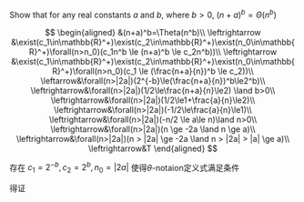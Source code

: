 Show that for any real constants $a$ and $b$, where $b>0$, $(n+a)^b=\Theta(n^b)$

$$
\begin{aligned}
    &(n+a)^b=\Theta(n^b)\\
    \leftrightarrow &\exist(c_1\in\mathbb{R}^+)\exist(c_2\in\mathbb{R}^+)\exist(n_0\in\mathbb{R}^+)\forall(n>n_0)(c_1n^b \le (n+a)^b \le c_2n^b))\\
    \leftrightarrow &\exist(c_1\in\mathbb{R}^+)\exist(c_2\in\mathbb{R}^+)\exist(n_0\in\mathbb{R}^+)\forall(n>n_0)(c_1 \le (\frac{n+a}{n})^b \le c_2))\\
    \leftarrow&\forall(n>|2a|)(2^{-b}\le(\frac{n+a}{n})^b\le2^b)\\
    \leftrightarrow&\forall(n>|2a|)(1/2\le\frac{n+a}{n}\le2) \land b>0\\
    \leftrightarrow&\forall(n>|2a|)(1/2\le1+\frac{a}{n}\le2)\\
    \leftrightarrow&\forall(n>|2a|)(-1/2\le\frac{a}{n}\le1)\\
    \leftrightarrow&\forall(n>|2a|)(-n/2 \le a\le n)\land n>0\\
    \leftrightarrow&\forall(n>|2a|)(n \ge -2a \land n \ge a)\\
    \leftrightarrow&\forall(n>|2a|)(n > |2a| \ge -2a \land n > |2a| > |a| \ge a)\\
    \leftrightarrow&T
\end{aligned}
$$

存在 $c_1=2^{-b}, c_2=2^b, n_0=|2a|$ 使得$\theta$-notaion定义式满足条件

得证
